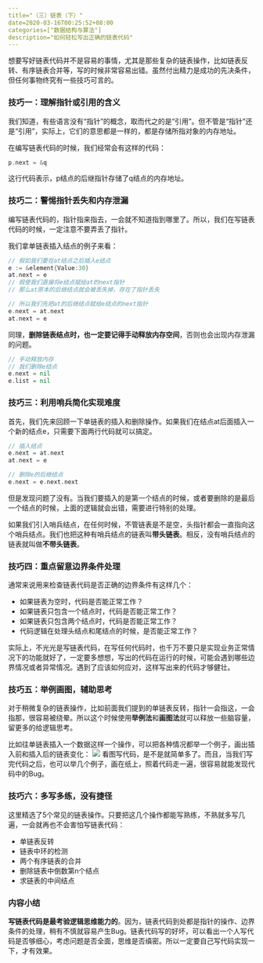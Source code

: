 ```yaml
---
title="（三）链表（下）"
date=2020-03-16T00:25:52+08:00
categories=["数据结构与算法"]
description="如何轻松写出正确的链表代码"
---
```


想要写好链表代码并不是容易的事情，尤其是那些复杂的链表操作，比如链表反转、有序链表合并等，写的时候非常容易出错。虽然付出精力是成功的先决条件，但任何事物终究有一些技巧可言的。

### 技巧一：理解指针或引用的含义
我们知道，有些语言没有“指针”的概念，取而代之的是“引用”。但不管是“指针”还是“引用”，实际上，它们的意思都是一样的，都是存储所指对象的内存地址。

在编写链表代码的时候，我们经常会有这样的代码：
```go
p.next = &q
```
这行代码表示，p结点的后继指针存储了q结点的内存地址。

### 技巧二：警惕指针丢失和内存泄漏
编写链表代码的，指针指来指去，一会就不知道指到哪里了。所以，我们在写链表代码的时候，一定注意不要弄丢了指针。

我们拿单链表插入结点的例子来看：
```go
// 假如我们要在at结点之后插入e结点
e := &element{Value:30}
at.next = e
// 假使我们直接将e结点赋给at的next指针
// 那么at原本的后继结点就会被丢失掉，存在了指针丢失

// 所以我们先把at的后继结点赋给e结点的next指针
e.next = at.next
at.next = e
```
同理，<b>删除链表结点时，也一定要记得手动释放内存空间</b>，否则也会出现内存泄漏的问题。
```go
// 手动释放内存
// 我们删除e结点
e.next = nil
e.list = nil
```
### 技巧三：利用哨兵简化实现难度
首先，我们先来回顾一下单链表的插入和删除操作。如果我们在结点at后面插入一个新的结点e，只需要下面两行代码就可以搞定。
```go
// 插入结点
e.next = at.next
at.next = e

// 删除e的后继结点
e.next = e.next.next
```
但是发现问题了没有。当我们要插入的是第一个结点的时候，或者要删除的是最后一个结点的时候，上面的逻辑就会出错，需要进行特别的处理。

如果我们引入哨兵结点，在任何时候，不管链表是不是空，头指针都会一直指向这个哨兵结点。我们也把这种有哨兵结点的链表叫**带头链表**。相反，没有哨兵结点的链表就叫做**不带头链表**。

### 技巧四：重点留意边界条件处理
通常来说用来检查链表代码是否正确的边界条件有这样几个：
+ 如果链表为空时，代码是否能正常工作？
+ 如果链表只包含一个结点时，代码是否能正常工作？
+ 如果链表只包含两个结点时，代码是否能正常工作？
+ 代码逻辑在处理头结点和尾结点的时候，是否能正常工作？

实际上，不光光是写链表代码，在写任何代码时，也千万不要只是实现业务正常情况下的功能就好了，一定要多想想，写出的代码在运行的时候，可能会遇到哪些边界情况或者异常情况。遇到了应该如何应对，这样写出来的代码才够健壮。

### 技巧五：举例画图，辅助思考
对于稍微复杂的链表操作，比如前面我们提到的单链表反转，指针一会指这，一会指那，很容易被绕晕。所以这个时候使用**举例法**和**画图法**就可以释放一些脑容量，留更多的给逻辑思考。

比如往单链表插入一个数据这样一个操作，可以把各种情况都举一个例子，画出插入前和插入后的链表变化：
![](https://pic.downk.cc/item/5e71bc73e83c3a1e3ab7e5c5.jpg)
看图写代码，是不是就简单多了。而且，当我们写完代码之后，也可以举几个例子，画在纸上，照着代码走一遍，很容易就能发现代码中的Bug。

### 技巧六：多写多练，没有捷径
这里精选了5个常见的链表操作。只要把这几个操作都能写熟练，不熟就多写几遍，一会就再也不会害怕写链表代码：
+ 单链表反转
+ 链表中环的检测
+ 两个有序链表的合并
+ 删除链表中倒数第n个结点
+ 求链表的中间结点

### 内容小结
**写链表代码是最考验逻辑思维能力的**。因为，链表代码到处都是指针的操作、边界条件的处理，稍有不慎就容易产生Bug。链表代码写的好坏，可以看出一个人写代码是否够细心，考虑问题是否全面，思维是否缜密。所以一定要自己写代码实现一下，才有效果。